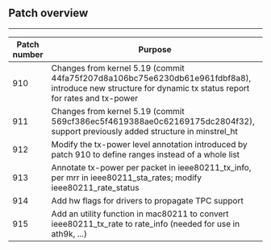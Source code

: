 ## Patch overview
---

| Patch number	| Purpose |
|---------------|---------|
| 910			| Changes from kernel 5.19 (commit 44fa75f207d8a106bc75e6230db61e961fdbf8a8), introduce new structure for dynamic tx status report for rates and tx-power |
| 911			| Changes from kernel 5.19 (commit 569cf386ec5f4619388ae0c62169175dc2804f32), support previously added structure in minstrel_ht |
| 912			| Modify the tx-power level annotation introduced by patch 910 to define ranges instead of a whole list |
| 913			| Annotate tx-power per packet in ieee80211_tx_info, per mrr in ieee80211_sta_rates; modify ieee80211_rate_status |
| 914			| Add hw flags for drivers to propagate TPC support |
| 915			| Add an utility function in mac80211 to convert ieee80211_tx_rate to rate_info (needed for use in ath9k, ...) |
